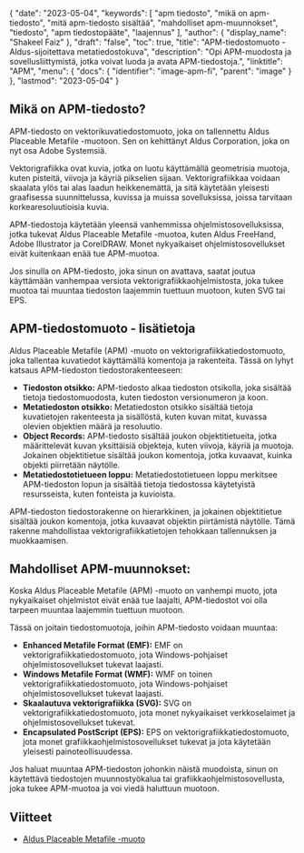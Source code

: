 {
  "date": "2023-05-04",
  "keywords": [
"apm tiedosto",
"mikä on apm-tiedosto",
"mitä apm-tiedosto sisältää",
"mahdolliset apm-muunnokset",
"tiedosto",
"apm tiedostopääte",
"laajennus"
],
  "author": {
    "display_name": "Shakeel Faiz"
},
  "draft": "false",
  "toc": true,
  "title": "APM-tiedostomuoto - Aldus-sijoitettava metatiedostokuva",
  "description": "Opi APM-muodosta ja sovellusliittymistä, jotka voivat luoda ja avata APM-tiedostoja.",
  "linktitle": "APM",
  "menu": {
    "docs": {
      "identifier": "image-apm-fi",
      "parent": "image"
}
},
  "lastmod": "2023-05-04"
}

## Mikä on APM-tiedosto?

APM-tiedosto on vektorikuvatiedostomuoto, joka on tallennettu Aldus Placeable Metafile -muotoon. Sen on kehittänyt Aldus Corporation, joka on nyt osa Adobe Systemsiä.

Vektorigrafiikka ovat kuvia, jotka on luotu käyttämällä geometrisia muotoja, kuten pisteitä, viivoja ja käyriä pikselien sijaan. Vektorigrafiikkaa voidaan skaalata ylös tai alas laadun heikkenemättä, ja sitä käytetään yleisesti graafisessa suunnittelussa, kuvissa ja muissa sovelluksissa, joissa tarvitaan korkearesoluutioisia kuvia.

APM-tiedostoja käytetään yleensä vanhemmissa ohjelmistosovelluksissa, jotka tukevat Aldus Placeable Metafile -muotoa, kuten Aldus FreeHand, Adobe Illustrator ja CorelDRAW. Monet nykyaikaiset ohjelmistosovellukset eivät kuitenkaan enää tue APM-muotoa.

Jos sinulla on APM-tiedosto, joka sinun on avattava, saatat joutua käyttämään vanhempaa versiota vektorigrafiikkaohjelmistosta, joka tukee muotoa tai muuntaa tiedoston laajemmin tuettuun muotoon, kuten SVG tai EPS.

## APM-tiedostomuoto - lisätietoja

Aldus Placeable Metafile (APM) -muoto on vektorigrafiikkatiedostomuoto, joka tallentaa kuvatiedot käyttämällä komentoja ja rakenteita. Tässä on lyhyt katsaus APM-tiedoston tiedostorakenteeseen:

- **Tiedoston otsikko:** APM-tiedosto alkaa tiedoston otsikolla, joka sisältää tietoja tiedostomuodosta, kuten tiedoston versionumeron ja koon.
- **Metatiedoston otsikko:** Metatiedoston otsikko sisältää tietoja kuvatietojen rakenteesta ja sisällöstä, kuten kuvan mitat, kuvassa olevien objektien määrä ja resoluutio.
- **Object Records:** APM-tiedosto sisältää joukon objektitietueita, jotka määrittelevät kuvan yksittäisiä objekteja, kuten viivoja, käyriä ja muotoja. Jokainen objektitietue sisältää joukon komentoja, jotka kuvaavat, kuinka objekti piirretään näytölle.
- **Metatiedostotietueen loppu:** Metatiedostotietueen loppu merkitsee APM-tiedoston lopun ja sisältää tietoja tiedostossa käytetyistä resursseista, kuten fonteista ja kuvioista.

APM-tiedoston tiedostorakenne on hierarkkinen, ja jokainen objektitietue sisältää joukon komentoja, jotka kuvaavat objektin piirtämistä näytölle. Tämä rakenne mahdollistaa vektorigrafiikkatietojen tehokkaan tallennuksen ja muokkaamisen.

## Mahdolliset APM-muunnokset:

Koska Aldus Placeable Metafile (APM) -muoto on vanhempi muoto, jota nykyaikaiset ohjelmistot eivät enää tue laajalti, APM-tiedostot voi olla tarpeen muuntaa laajemmin tuettuun muotoon.

Tässä on joitain tiedostomuotoja, joihin APM-tiedosto voidaan muuntaa:

- **Enhanced Metafile Format (EMF):** EMF on vektorigrafiikkatiedostomuoto, jota Windows-pohjaiset ohjelmistosovellukset tukevat laajasti.
- **Windows Metafile Format (WMF):** WMF on toinen vektorigrafiikkatiedostomuoto, jota Windows-pohjaiset ohjelmistosovellukset tukevat laajasti.
- **Skaalautuva vektorigrafiikka (SVG):** SVG on vektorigrafiikkatiedostomuoto, jota monet nykyaikaiset verkkoselaimet ja ohjelmistosovellukset tukevat.
- **Encapsulated PostScript (EPS):** EPS on vektorigrafiikkatiedostomuoto, jota monet grafiikkaohjelmistosovellukset tukevat ja jota käytetään yleisesti painoteollisuudessa.

Jos haluat muuntaa APM-tiedoston johonkin näistä muodoista, sinun on käytettävä tiedostojen muunnostyökalua tai grafiikkaohjelmistosovellusta, joka tukee APM-muotoa ja voi viedä haluttuun muotoon.

## Viitteet
* [Aldus Placeable Metafile -muoto](https://ftp.zx.net.nz/pub/archive/ftp.microsoft.com/MISC/KB/en-us/129/658.HTM)


